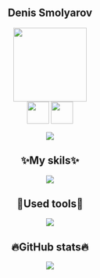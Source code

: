 <div align="center">
  <h2>Denis Smolyarov</h2>
</div>
<div align="center">
  <img src="https://media4.giphy.com/media/yy4FMvzk7hLFoFGz3W/giphy.gif" width="150"/>
</div>
<div class="contact" align="center">
  <a href="https://www.instagram.com/v_moem_serdce_dirka/"><img src="https://png.pngtree.com/png-vector/20221018/ourmid/pngtree-instagram-icon-png-image_6315974.png" width="45" align="center"></a>
  <a href="https://t.me/lil_pigs"><img src="https://parspng.com/wp-content/uploads/2021/10/telgrampng.parspng.com-3.png" width="45" align="center"></a>
</div><br>
<div align="center">
  <a href="https://www.codewars.com/users/LilScottyPippen"><img src="https://www.codewars.com/users/LilScottyPippen/badges/large"/></a>
</div>

<div align="center">

</div>

<div align="center">
  <h2>✨My skils✨</h2>
</div>
<p align="center">
  <a href="https://skillicons.dev">
    <img src="https://skillicons.dev/icons?i=python,django,html,css,postgres" />
  </a>
</p>

<div align="center">
  <h2>🧰Used tools🧰</h2>
</div>
<p align="center">
  <a href="https://skillicons.dev">
    <img src="https://skillicons.dev/icons?i=vscode,linux,git" />
  </a>
</p>

<div align="center">
  <h2>🔥GitHub stats🔥</h2>
</div>

<p align="center">
  <a href="https://git.io/streak-stats">
    <img src="http://github-readme-streak-stats.herokuapp.com?user=LilScottyPippen&theme=dark&background=000000" />
  </a>
</p>
